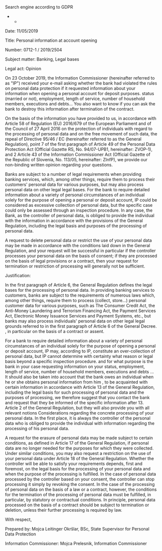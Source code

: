 Search engine according to GDPR
+ -                                    
    
Date: 11/05/2019
    
Title: Personal information at account opening
    
Number: 0712-1 / 2019/2504
    
Subject matter: Banking, Legal bases
    
Legal act: Opinion
         

        
On 23 October 2019, the Information Commissioner (hereinafter referred to as "IP") received your e-mail asking whether the bank had violated the rules on personal data protection if it requested information about your information when opening a personal account for deposit purposes. status (married or not), employment, length of service, number of household members, executions and debts… You also want to know if you can ask the bank to destroy this information after termination of the contract.
 
On the basis of the information you have provided to us, in accordance with Article 58 of Regulation (EU) 2016/679 of the European Parliament and of the Council of 27 April 2016 on the protection of individuals with regard to the processing of personal data and on the free movement of such data, the repeal of Directive 95/46 / EC (hereinafter referred to as the General Regulation), point 7 of the first paragraph of Article 49 of the Personal Data Protection Act (Official Gazette RS, No. 94/07-UPB1, hereinafter: ZVOP-1), and 2 Article 43 of the Information Commissioner Act (Official Gazette of the Republic of Slovenia, No. 113/05, hereinafter: ZInfP), we provide our non-binding written opinion regarding your questions.
 
 
Banks are subject to a number of legal requirements when providing banking services, which, among other things, require them to process their customers' personal data for various purposes, but may also process personal data on other legal legal bases. For the bank to require detailed information about a variety of personal circumstances of an individual solely for the purpose of opening a personal or deposit account, IP could be considered as excessive collection of personal data, but the specific case could only be assessed through an inspection procedure. In any case, the Bank, as the controller of personal data, is obliged to provide the individual with the information in accordance with the provisions of the General Regulation, including the legal basis and purposes of the processing of personal data.
 
A request to delete personal data or restrict the use of your personal data may be made in accordance with the conditions laid down in the General Regulation, and your request will be successful in particular if the controller processes your personal data on the basis of consent; if they are processed on the basis of legal provisions or a contract, then your request for termination or restriction of processing will generally not be sufficient.
 
 
 
Justification:
 
In the first paragraph of Article 6, the General Regulation defines the legal bases for the processing of personal data. In providing banking services to customers, banks are subject to the requirements of numerous laws which, among other things, require them to process (collect, store…) personal customer data for various purposes, such as The Consumer Credit Act, the Anti-Money Laundering and Terrorism Financing Act, the Payment Services Act, Electronic Money Issuance Services and Payment Systems, etc., but banks may also process individuals' personal data on other legal legal grounds referred to in the first paragraph of Article 6 of the General Decree. , in particular on the basis of a contract or assent.
 
For a bank to require detailed information about a variety of personal circumstances of an individual solely for the purpose of opening a personal or deposit account, IP may, according to IP, constitute an over-collection of personal data, but IP cannot determine with certainty what reason or legal basis beyond a specific inspection procedure. and for what purpose is the bank in your case requesting information on your status, employment, length of service, number of household members, executions and debts ... It should also be taken into account that the bank owes an individual when he or she obtains personal information from him , to be acquainted with certain information in accordance with Article 13 of the General Regulation, including the legal basis for such processing of personal data and the purposes of processing, we therefore suggest that you contact the bank and request that they be informed of the specific information after 13. Article 2 of the General Regulation, but they will also provide you with all relevant notions Considerations regarding the concrete processing of your personal data. In the first place, it is always the controller of the personal data who is obliged to provide the individual with information regarding the processing of his personal data.
 
A request for the erasure of personal data may be made subject to certain conditions, as defined in Article 17 of the General Regulation, if personal data are no longer needed for the purposes for which they were collected. Under similar conditions, you may also request a restriction on the use of your personal data under Article 18 of the General Regulation. Whether the controller will be able to satisfy your requirements depends, first and foremost, on the legal basis for the processing of your personal data and when the purpose of the processing is fulfilled. In the case of personal data processed by the controller based on your consent, the controller can stop processing it simply by revoking the consent. In the case of the processing of personal data on the basis of a law or a contract, however, the conditions for the termination of the processing of personal data must be fulfilled, in particular, by statutory or contractual conditions. In principle, personal data processed on the basis of a contract should be subject to termination or deletion, unless their further processing is required by law.
 
With respect,
 
 
Prepared by:
Mojca Leitinger Okršlar, BSc,
State Supervisor for Personal Data Protection
 
 
Information Commissioner:
Mojca Prelesnik,
Information Commissioner
